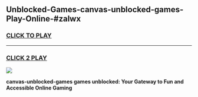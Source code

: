 
## Unblocked-Games-canvas-unblocked-games-Play-Online-#zalwx
<h3>
<a href="https://premium.freeplayer.one?title=canvas-unblocked-games&ref=27F">CLICK TO PLAY</a></h3>
<hr>

<h3>
<a href="https://premium.freeplayer.one?title=canvas-unblocked-games&ref=27F">CLICK 2 PLAY</a>
  
</h3>

<a href="https://premium.freeplayer.one?title=canvas-unblocked-games&ref=27F"><img src="https://clearcache.store/games.png"></a>


**canvas-unblocked-games games unblocked: Your Gateway to Fun and Accessible Online Gaming**
